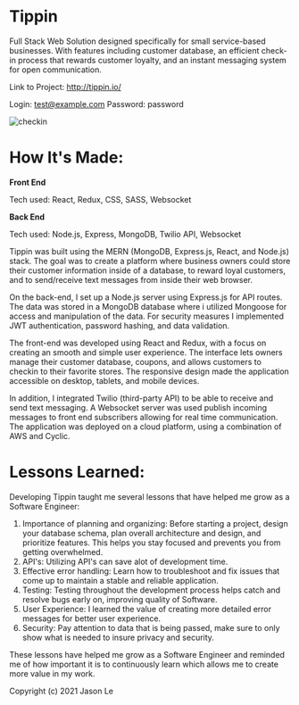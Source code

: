 # Tippin
Full Stack Web Solution designed specifically for small service-based businesses. With features including customer database, an efficient check-in process that rewards customer loyalty, and an instant messaging system for open communication.

Link to Project: http://tippin.io/

Login: test@example.com Password: password

![checkin](https://user-images.githubusercontent.com/11216742/173740397-5c3c2fcf-c5a7-44ff-ac22-507332c5db40.png)

# How It's Made:

**Front End**

Tech used: React, Redux, CSS, SASS, Websocket

**Back End** 

Tech used: Node.js, Express, MongoDB, Twilio API, Websocket

Tippin was built using the MERN (MongoDB, Express.js, React, and Node.js) stack. The goal was to create a platform where business owners could store their customer information inside of a database, to reward loyal customers, and to send/receive text messages from inside their web browser.

On the back-end, I set up a Node.js server using Express.js for API routes. The data was stored in a MongoDB database where i utilized Mongoose for access and manipulation of the data. For security measures I implemented JWT authentication, password hashing, and data validation.

The front-end was developed using React and Redux, with a focus on creating an smooth and simple user experience. The interface lets owners manage their customer database, coupons, and allows customers to checkin to their favorite stores. The responsive design made the application accessible on desktop, tablets, and mobile devices.

In addition, I integrated Twilio (third-party API) to be able to receive and send text messaging. A Websocket server was used publish incoming messages to front end subscribers allowing for real time communication. The application was deployed on a cloud platform, using a combination of AWS and Cyclic.

# Lessons Learned:

Developing Tippin taught me several lessons that have helped me grow as a Software Engineer:

1. Importance of planning and organizing: Before starting a project, design your database schema, plan overall architecture and design, and prioritize features. This helps you stay focused and prevents you from getting overwhelmed.
2. API's: Utilizing API's can save alot of development time.
3. Effective error handling: Learn how to troubleshoot and fix issues that come up to maintain a stable and reliable application.
4. Testing: Testing throughout the development process helps catch and resolve bugs early on, improving quality of Software.
5. User Experience: I learned the value of creating more detailed error messages for better user experience.
6. Security: Pay attention to data that is being passed, make sure to only show what is needed to insure privacy and security.

These lessons have helped me grow as a Software Engineer and reminded me of how important it is to continuously learn which allows me to create more value in my work.

Copyright (c) 2021 Jason Le

